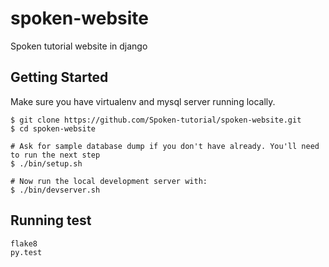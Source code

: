 spoken-website
==============

Spoken tutorial website in django

## Getting Started

Make sure you have virtualenv and mysql server running locally.

```
$ git clone https://github.com/Spoken-tutorial/spoken-website.git
$ cd spoken-website

# Ask for sample database dump if you don't have already. You'll need to run the next step
$ ./bin/setup.sh

# Now run the local development server with:
$ ./bin/devserver.sh
```


## Running test

```
flake8
py.test
```
